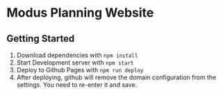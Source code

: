 # Modus Planning Website

## Getting Started
1. Download dependencies with `npm install`
2. Start Development server with `npm start`
3. Deploy to Github Pages with `npm run deploy`
4. After deploying, github will remove the domain configuration from the settings. You need to re-enter it and save.

